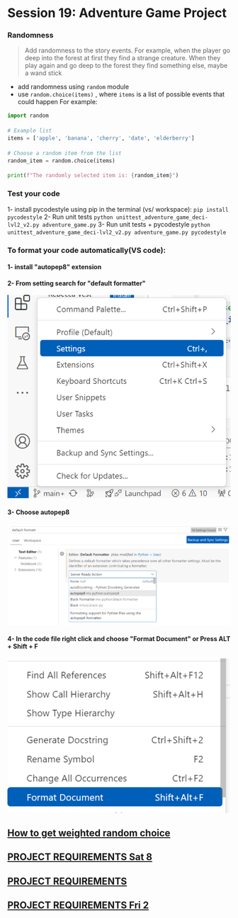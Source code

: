 # Session 19: Adventure Game Project


### Randomness 
> Add randomness to the story events. For example, when the player go deep into the forest at first they find a strange creature.
 When they play again and go deep to the forest they find something else, maybe a wand stick
- add randomness using `random` module
- use `random.choice(items)` , where `items` is a list of possible events that could happen
For example:
```python
import random

# Example list
items = ['apple', 'banana', 'cherry', 'date', 'elderberry']

# Choose a random item from the list
random_item = random.choice(items)

print(f"The randomly selected item is: {random_item}")
```

### Test your code
1- install pycodestyle using pip in the terminal (vs/ workspace):
	```
	pip install pycodestyle
	```
2- Run unit tests
	```
	python unittest_adventure_game_deci-lvl2_v2.py adventure_game.py
	```
3- Run unit tests + pycodestyle
	```
	python unittest_adventure_game_deci-lvl2_v2.py adventure_game.py pycodestyle
	```
### To format your code automatically(VS code):

 #### 1- install "autopep8" extension 
#### 2- From setting search for "default formatter"
 <img src = "format_step_1.png" alt = "setting in VS code">
 
 #### 3- Choose autopep8
 <img src = "autopep8.png" alt = "autopep8">

#### 4- In the code file right click and choose "Format Document" or **Press ALT + Shift + F** 
 <img src = "format.png" alt = "format">

## <a href = "https://www.geeksforgeeks.org/how-to-get-weighted-random-choice-in-python/">How to get weighted random choice</a>

## <a href = "https://docs.google.com/spreadsheets/d/1ky6aI5_BkfMm_QOiqcAIdv138-MzApT8VSGYlp96Z1Q/edit?usp=sharing">PROJECT REQUIREMENTS Sat 8</a>


## <a href = "https://docs.google.com/spreadsheets/d/1WdzPZetOtESn8bjI0b94v6pRjo_5nQgrOg01Xw8E4ww/edit?usp=sharing">PROJECT REQUIREMENTS</a>

## <a href = "https://docs.google.com/spreadsheets/d/12tKgNGyGoQic2POuEh_rWaYK6RLS5kuZ7o3CsgEBBbc/edit?usp=sharing">PROJECT REQUIREMENTS Fri 2</a>

